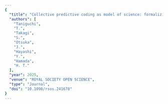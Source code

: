 ```yaml
---
{
  "title": "Collective predictive coding as model of science: formalizing scientific activities towards generative science",
  "authors": [
    "Taniguchi",
    "T.",
    "Takagi",
    "S.",
    "Otsuka",
    "J.",
    "Hayashi",
    "Y.",
    "Hamada",
    "H. T."
  ],
  "year": 2025,
  "venue": "ROYAL SOCIETY OPEN SCIENCE",
  "type": "Journal",
  "doi": "10.1098/rsos.241678"
}
---
```

